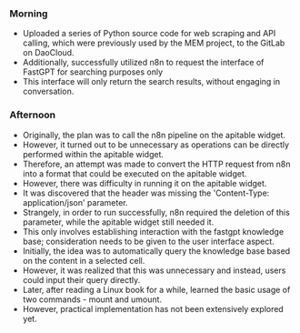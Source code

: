 ### Morning
 - Uploaded a series of Python source code for web scraping and API calling, which were previously used by the MEM project, to the GitLab on DaoCloud.
 - Additionally, successfully utilized n8n to request the interface of FastGPT for searching purposes only 
 - This interface will only return the search results, without engaging in conversation.
 
### Afternoon
 - Originally, the plan was to call the n8n pipeline on the apitable widget. 
 - However, it turned out to be unnecessary as operations can be directly performed within the apitable widget.
 - Therefore, an attempt was made to convert the HTTP request from n8n into a format that could be executed on the apitable widget.
 - However, there was difficulty in running it on the apitable widget.
 - It was discovered that the header was missing the 'Content-Type: application/json' parameter.
 - Strangely, in order to run successfully, n8n required the deletion of this parameter, while the apitable widget still needed it.
 - This only involves establishing interaction with the fastgpt knowledge base; consideration needs to be given to the user interface aspect.
 - Initially, the idea was to automatically query the knowledge base based on the content in a selected cell. 
 - However, it was realized that this was unnecessary and instead, users could input their query directly.
 - Later, after reading a Linux book for a while, learned the basic usage of two commands - mount and umount. 
 - However, practical implementation has not been extensively explored yet.